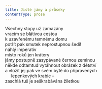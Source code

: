 ```yaml
---
title: Jisté jámy a průseky
contentType: prose
---
```


Všechny stopy už zamazány  
vracím se blátivou cestou  
k uzavřenému temnému domu  
potřít pak smutek neprostupnou šedí!  
náhlý imperativ  
místo roků jen krátery  
jámy postupně zasypávané černou zeminou  
někde odtamtud vytáhnout obrázek z dětství  
a vložit jej pak ve svém bytě do připravených  
     lepenkových krabic –  
zaschlá tuš je seškrabávána žiletkou
